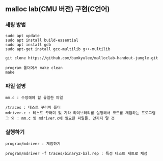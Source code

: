 ## malloc lab(CMU 버전) 구현(C언어)
### 세팅 방법
```
sudo apt update
sudo apt install build-essential
sudo apt install gdb
sudo apt-get install gcc-multilib g++-multilib

git clone https://github.com/bumkyulee/malloclab-handout-jungle.git

program 폴더에서 make clean
make
```

### 파일 설명
```
mm.c : 수정해야 할 유일한 파일

/traces : 테스트 꾸러미 폴더
mdriver.c : 테스트 꾸러미 및 기타 라이브러리를 실행해서 코드를 채점하는 프로그램
그 외 : mm.c 및 mdriver.c에 필요한 파일들. 만지지 말 것
```

### 실행하기
```
program/mdriver : 채점하기

program/mdriver -f traces/binary2-bal.rep : 특정 테스트 세트로 채점
```
